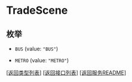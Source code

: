 # TradeScene

## 枚举


* `BUS` (value: `"BUS"`)

* `METRO` (value: `"METRO"`)


[\[返回类型列表\]](README.md#类型列表)
[\[返回接口列表\]](README.md#接口列表)
[\[返回服务README\]](README.md)


